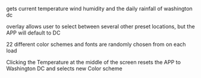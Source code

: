 gets current temperature wind humidity and the daily rainfall of washington dc

overlay allows user to select between several other preset locations, but the APP will default to DC

22 different color schemes and fonts are randomly chosen from on each load

Clicking the Temperature at the middle of the screen resets the APP to Washington DC and selects new Color scheme
